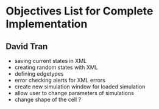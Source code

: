 # Objectives List for Complete Implementation

## David Tran

 * saving current states in XML
 * creating random states with XML
 * defining edgetypes
 * error checking alerts for XML errors
 * create new simulation window for loaded simulation
 * allow user to change parameters of simulations
 * change shape of the cell ?